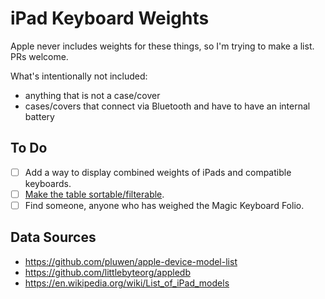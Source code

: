 # iPad Keyboard Weights

Apple never includes weights for these things, so I'm trying to make a list. PRs welcome.

What's intentionally not included:

- anything that is not a case/cover
- cases/covers that connect via Bluetooth and have to have an internal battery

## To Do

- [ ] Add a way to display combined weights of iPads and compatible keyboards.
- [ ] [Make the table sortable/filterable](https://github.com/zachleat/filter-container).
- [ ] Find someone, anyone who has weighed the Magic Keyboard Folio.

## Data Sources

- https://github.com/pluwen/apple-device-model-list
- https://github.com/littlebyteorg/appledb
- https://en.wikipedia.org/wiki/List_of_iPad_models
